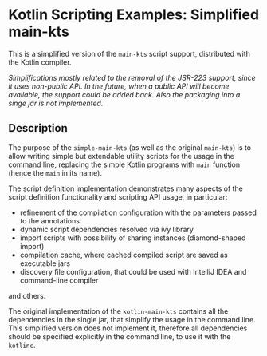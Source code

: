 
# Kotlin Scripting Examples: Simplified main-kts

This is a simplified version of the `main-kts` script support, distributed with the Kotlin compiler.

*Simplifications mostly related to the removal of the JSR-223 support, since it uses non-public API. In the future, 
when a public API will become available, the support could be added back. Also the packaging into a singe jar is not
implemented.*

## Description

The purpose of the `simple-main-kts` (as well as the original `main-kts`) is to allow writing simple but extendable 
utility scripts for the usage in the command line, replacing the simple Kotlin programs with `main` function (hence
the `main` in its name).

The script definition implementation demonstrates many aspects of the script definition functionality and 
scripting API usage, in particular:
- refinement of the compilation configuration with the parameters passed to the annotations
- dynamic script dependencies resolved via ivy library
- import scripts with possibility of sharing instances (diamond-shaped import)
- compilation cache, where cached compiled script are saved as executable jars
- discovery file configuration, that could be used with IntelliJ IDEA and command-line compiler

and others.

The original implementation of the `kotlin-main-kts` contains all the dependencies in the single jar, that simplify 
the usage in the command line. This simplified version does not implement it, therefore all dependencies should be 
specified explicitly in the command line, to use it with the `kotlinc`.  

